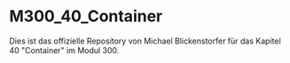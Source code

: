 # M300_40_Container
Dies ist das offizielle Repository von Michael Blickenstorfer für das Kapitel 40 "Container" im Modul 300. 
